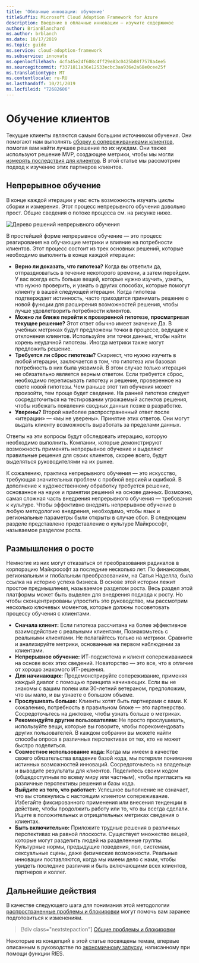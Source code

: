 ```yaml
---
title: 'Облачные инновации: обучение'
titleSuffix: Microsoft Cloud Adoption Framework for Azure
description: Введение в облачные инновации — изучите содержимое
author: BrianBlanchard
ms.author: brblanch
ms.date: 10/17/2019
ms.topic: guide
ms.service: cloud-adoption-framework
ms.subservice: innovate
ms.openlocfilehash: 4cfa45e24f608c4ff29e83c0425b08f7578a4ee5
ms.sourcegitcommit: f3371811a36e12533ecbc3aa936e2a68e0cee25f
ms.translationtype: MT
ms.contentlocale: ru-RU
ms.lasthandoff: 10/21/2019
ms.locfileid: "72682606"
---
```

# <a name="learning-with-customers"></a>Обучение клиентов

Текущие клиенты являются самым большим источником обучения. Они помогают нам выполнять [сборку с сопереживаниеами клиентов](./build.md), помогая вам найти лучшее решение по их нуждам. Они также используют решение MVP, создающее метрики, чтобы мы могли [измерять последствия для клиентов](./measure.md). В этой статье мы рассмотрим подход к изучению этих партнеров клиентов.

## <a name="continuous-learning"></a>Непрерывное обучение

В конце каждой итерации у нас есть возможность изучать циклы сборки и измерения. Этот процесс непрерывного обучения довольно прост. Общие сведения о потоке процесса см. на рисунке ниже.

![Дерево решений непрерывного обучения](../../_images/innovate/continuous-learning.png)

В простейшей форме непрерывное обучение — это процесс реагирования на обучающие метрики и влияние на потребности клиентов. Этот процесс состоит из трех основных решений, которые необходимо выполнить в конце каждой итерации:

- **Верно ли доказать, что гипотеза?** Когда вы ответили да, отпраздноватьсь в течение некоторого времени, а затем перейдем. У вас всегда есть больше вещей, которые нужно изучить, узнать, что нужно проверить, и узнать о других способах, которые помогут клиенту в вашей следующей итерации. Когда гипотеза подтверждает истинность, часто приходится принимать решение о новой функции для расширения возможностей решения, чтобы лучше удовлетворить потребности клиентов.
- **Можно ли ближе перейти к проверенной гипотезе, просматривая текущее решение?** Этот ответ обычно имеет значение Да. В учебных метриках будут предложены точки в процессе, ведущие к отклонения клиентов. Используйте эти точки данных, чтобы найти корень неудачной гипотезы. Иногда метрики также могут предложить решение.
- **Требуется ли сброс гипотезы?** Скариест, что нужно изучить в любой итерации, заключается в том, что гипотеза или базовая потребность в них была уязвимой. В этом случае только итерация не обязательно является верным ответом. Если требуется сброс, необходимо переписывать гипотезу и решение, проверенное на свете новой гипотезы. Чем раньше этот тип обучения может произойти, тем проще будет сведение. На ранней гипотезе следует сосредоточиться на тестировании угрожаемый аспектов решения, чтобы избежать появления сводных данных позже в разработке.
- **Уверены?** Второй наиболее распространенный ответ после «итерации» — «мы не уверены». Принятие этих ответов. Они могут выдать клиенту возможность выработать за пределами данных.

Ответы на эти вопросы будут обследовать итерацию, которую необходимо выполнить. Компании, которые демонстрируют возможность применять непрерывное обучение и выделяют правильные решения для своих клиентов, скорее всего, будут выделяться руководителями на их рынке.

К сожалению, практика непрерывного обучения — это искусство, требующая значительных проблем с пробной версией и ошибкой. В дополнение к художественному обработку требуется решение, основанное на науке и принятии решений на основе данных. Возможно, самая сложная часть внедрения непрерывного обучения — требования к культуре. Чтобы эффективно внедрять непрерывное обучение в любую методологию внедрения, необходимо, чтобы язык и региональные параметры были открыты в случае сбоя. В следующем разделе представлено представление о культуре Майкрософт, называемое разделом роста.

## <a name="growth-mindset"></a>Размышления о росте

Немногие из них могут отказаться от преобразования радикалов в корпорацию Майкрософт за последние несколько лет. По финансовым, региональным и глобальным преобразованиям, на Сатья Наделла, была ссылка на историю успеха бизнеса. В основе этой истории лежит простое предмышления, называемое разделом роста. Весь раздел этой платформы может быть выделен для внедрения подхода к росту. Но чтобы сконцентрированы упростить это руководство, мы рассмотрим несколько ключевых моментов, которые должны посоветовать процессу обучения с клиентами.

- **Сначала клиент:** Если гипотеза рассчитана на более эффективное взаимодействие с реальными клиентами, Познакомьтесь с реальными клиентами. Не полагайтесь только на метрики. Сравните и анализируйте метрики, основанные на первом наблюдении за клиентами.
- **Непрерывное обучение:** ИТ-подсистема и клиент сопереживаниеся на основе всех этих сведений. Новаторство — это все, что в отличие от хорошо знакомого ИТ-решения.
- **Для начинающих:** Продемонстрируйте сопереживание, применяя каждый диалог с помощью принципа начинающих. Если вы не знакомы с вашим полем или 30-летний ветераном, предположим, что вы мало, и вы узнаете о большом объеме.
- **Прослушивать больше:** Клиенты хотят быть партнерами с вами. К сожалению, потребность в правильном блоке — это партнерство. Сосредоточьтесь на диктовке, чтобы узнать больше о метриках.
- **Рекомендуйте другим пользователям:** Не просто прослушивать, используйте вещи, которые вы говорите, чтобы порекомендовать других пользователей. В каждом собрании вы можете найти способы опроса в различных перспективах от тех, кто не может быстро поделиться.
- **Совместное использование кода:** Когда мы имеем в качестве своего обязательства владение базой кода, мы потеряли понимание истинных возможностей инноваций. Сосредоточьтесь на владельце и выводите результаты для клиентов. Поделитесь своим кодом (общедоступным по всему миру или частным), чтобы пригласить на различные перспективы решения и базы кода.
- **Выйдите из того, что работает:** Успешное выполнение не означает, что вы столкнулись с настоящим клиентом сопереживание. Избегайте фиксированного применения или внесения тенденции в действие, чтобы продолжить работу или то, что вы всегда сделали. Ищите в положительных и отрицательных метриках сведения о клиентах.
- **Быть включительно:** Приложите трудные решения в различных перспективах на равной плоскости. Существует множество вещей, которые могут разделить людей на разделенные группы. Культурные нормы, предыдущие поведения, пол, системам, сексуальные сцены, даже физические возможности. Реальные инновации поставляются, когда мы имеем дело с нами, чтобы увидеть последние различия и быть включающими всех клиентов, партнеров и коллег.

## <a name="next-steps"></a>Дальнейшие действия

В качестве следующего шага для понимания этой методологии [распространенные проблемы и блокировки](./challenges.md) могут помочь вам заранее подготовиться к изменениям.

> [!div class="nextstepaction"]
> [Общие проблемы и блокировки](./challenges.md)

Некоторые из концепций в этой статье посвящены темам, впервые описанным в руководстве по [экономичному запуску](http://theleanstartup.com/book), написанному при помощи функции RIES.
